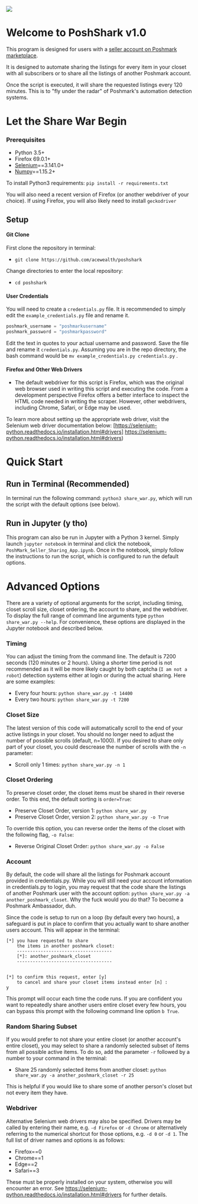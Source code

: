 ![](https://d2zlsagv0ouax1.cloudfront.net/assets/home_page/hp-v5-logo@2x-6003c7f00d83f4df697830d18bdcf167.png)

# Welcome to PoshShark v1.0

This program is designed for users with a [seller account on Poshmark marketplace](https://poshmark.com).

It is designed to automate sharing the listings for every item in your closet with all subscribers or to share all the listings of another Poshmark account.

Once the script is executed, it will share the requested listings every 120 minutes. This is to "fly under the radar" of Poshmark's automation detection systems.

# Let the Share War Begin

### Prerequisites

* Python 3.5+
* Firefox 69.0.1+
* [Selenium](http://selenium-python.readthedocs.io)==3.141.0+
* [Numpy](https://numpy.org/)==1.15.2+

To install Python3 requirements: `pip install -r requirements.txt` 

You will also need a recent version of Firefox (or another webdriver of your choice). If using Firefox, you will also likely need to install `geckodriver`

## Setup

#### Git Clone

First clone the repository in terminal:
* `git clone https://github.com/acewealth/poshshark`

Change directories to enter the local repository:
* `cd poshshark`

#### User Credentials

You will need to create a `credentials.py` file. It is recommended to simply edit the `example_credentials.py` file and rename it.

```python
poshmark_username = "poshmarkusername"
poshmark_password = "poshmarkpassword"
```

Edit the text in quotes to your actual username and password. Save the file and rename it `credentials.py`. Assuming you are in the repo directory, the bash command would be `mv example_credentials.py credentials.py` .

#### Firefox and Other Web Drivers

* The default webdriver for this script is Firefox, which was the original web browser used in writing this script and executing the code. From a development perspective Firefox offers a better interface to inspect the HTML code needed in writing the scraper. However, other webdrivers, including Chrome, Safari, or Edge may be used. 

To learn more about setting up the appropriate web driver, visit the Selenium web driver documentation below:
[https://selenium-python.readthedocs.io/installation.html#drivers] https://selenium-python.readthedocs.io/installation.html#drivers)

# Quick Start

## Run in Terminal (Recommended)

In terminal run the following command: `python3 share_war.py`, which will run the script with the default options (see below).

## Run in Jupyter (y tho)

This program can also be run in Jupyter with a Python 3 kernel. Simply launch `jupyter notebook` in terminal and click the notebook, `PoshMark_Seller_Sharing_App.ipynb`. Once in the notebook, simply follow the instructions to run the script, which is configured to run the default options.

# Advanced Options

There are a variety of optional arguments for the script, including timing, closet scroll size, closet ordering, the account to share, and the webdriver. To display the full range of command line arguments type `python share_war.py --help`. For convenience, these options are displayed in the Jupyter notebook and described below.

### Timing

You can adjust the timing from the command line. The default is 7200 seconds (120 minutes or 2 hours). Using a shorter time period is not recommended as it will be more likely caught by both captcha (`I am not a robot`) detection systems either at login or during the actual sharing. Here are some examples:

* Every four hours: `python share_war.py -t 14400`
* Every two hours: `python share_war.py -t 7200`

### Closet Size

The latest version of this code will automatically scroll to the end of your active listings in your closet. You should no longer need to adjust the number of possible scrolls (default, n=1000). If you desired to share only part of your closet, you could descrease the number of scrolls with the `-n` parameter:

* Scroll only 1 times: `python share_war.py -n 1`


### Closet Ordering

To preserve closet order, the closet items must be shared in their reverse order. To this end, the default sorting is `order=True`:

* Preserve Closet Order, version 1:  `python share_war.py` 
* Preserve Closet Order, version 2:  `python share_war.py -o True`

To override this option, you can reverse order the items of the closet with the following flag, `-o False`:

* Reverse Original Closet Order: `python share_war.py -o False`


### Account

By default, the code will share all the listings for Poshmark account provided in credentials.py. While you will still need your account information in credentials.py to login, you may request that the code share the listings of another Poshmark user with the account option: `python share_war.py -a another_poshmark_closet`. Why the fuck would you do that? To become a Poshmark Ambassador, duh.

Since the code is setup to run on a loop (by default every two hours), a safeguard is put in place to confirm that you actually want to share another users account. This will appear in the terminal:

```
[*] you have requested to share
    the items in another poshmark closet:
    ------------------------------------
    [*]: another_poshmark_closet
    ------------------------------------


[*] to confirm this request, enter [y]
    to cancel and share your closet items instead enter [n] :
y
```
This prompt will occur each time the code runs. If you are confident you want to repeatedly share another users entire closet every few hours, you can bypass this prompt with the following command line option `b True`. 


### Random Sharing Subset

If you would prefer to not share your entire closet (or another account's entire closet), you may select to share a randomly selected subset of items from all possible active items. To do so, add the parameter `-r` followed by a number to your command in the terminal:

* Share 25 randomly selected items from another closet: `python share_war.py -a another_poshmark_closet -r 25`

This is helpful if you would like to share some of another person's closet but not every item they have.


### Webdriver

Alternative Selenium web drivers may also be specified. Drivers may be called by entering their name, e.g. `-d Firefox` or `-d Chrome` or alternatively referring to the numerical shortcut for those options, e.g. `-d 0` or `-d 1`. The full list of driver names and options is as follows:

* Firefox==0
* Chrome==1
* Edge==2
* Safari==3

These must be properly installed on your system, otherwise you will encounter an error. See https://selenium-python.readthedocs.io/installation.html#drivers for further details.
